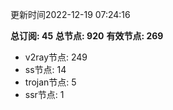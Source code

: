 更新时间2022-12-19 07:24:16

**总订阅: 45**
**总节点: 920**
**有效节点: 269**
- v2ray节点: 249
- ss节点: 14
- trojan节点: 5
- ssr节点: 1
